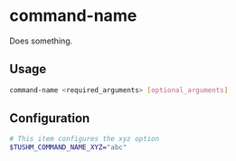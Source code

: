 # command-name
Does something.

## Usage
```bash
command-name <required_arguments> [optional_arguments]
```

## Configuration
```bash
# This item configures the xyz option
$TUSHM_COMMAND_NAME_XYZ="abc"
```
